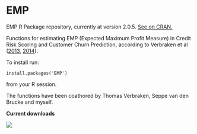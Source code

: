 # EMP

EMP R Package repository, currently at version 2.0.5. [See on CRAN.](https://cran.r-project.org/web/packages/EMP/index.html)

Functions for estimating EMP (Expected Maximum Profit Measure) in Credit Risk Scoring and Customer Churn Prediction, according to Verbraken et al ([2013](https://doi.org/10.1109/TKDE.2012.50), [2014](https://doi.org/10.1016/j.ejor.2014.04.001)).

To install run:

```
install.packages('EMP')
```
from your R session.

The functions have been coathored by Thomas Verbraken, Seppe van den Brucke and myself.

**Current downloads**

![](https://cranlogs.r-pkg.org/badges/grand-total/EMP)

